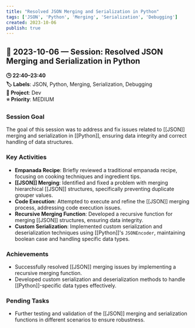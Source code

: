 ```yaml
---
title: "Resolved JSON Merging and Serialization in Python"
tags: ['JSON', 'Python', 'Merging', 'Serialization', 'Debugging']
created: 2023-10-06
publish: true
---
```


## 📅 2023-10-06 — Session: Resolved JSON Merging and Serialization in Python

**🕒 22:40–23:40**  
**🏷️ Labels**: JSON, Python, Merging, Serialization, Debugging  
**📂 Project**: Dev  
**⭐ Priority**: MEDIUM  


### Session Goal
The goal of this session was to address and fix issues related to [[JSON]] merging and serialization in [[Python]], ensuring data integrity and correct handling of data structures.

### Key Activities
- **Empanada Recipe**: Briefly reviewed a traditional empanada recipe, focusing on cooking techniques and ingredient tips.
- **[[JSON]] Merging**: Identified and fixed a problem with merging hierarchical [[JSON]] structures, specifically preventing duplicate grouper values.
- **Code Execution**: Attempted to execute and refine the [[JSON]] merging process, addressing code execution issues.
- **Recursive Merging Function**: Developed a recursive function for merging [[JSON]] structures, ensuring data integrity.
- **Custom Serialization**: Implemented custom serialization and deserialization techniques using [[Python]]'s `JSONEncoder`, maintaining boolean case and handling specific data types.

### Achievements
- Successfully resolved [[JSON]] merging issues by implementing a recursive merging function.
- Developed custom serialization and deserialization methods to handle [[Python]]-specific data types effectively.

### Pending Tasks
- Further testing and validation of the [[JSON]] merging and serialization functions in different scenarios to ensure robustness.
